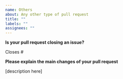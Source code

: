 ```yaml
---
name: Others
about: Any other type of pull request
title: ""
labels: ""
assignees: ""
---
```


**Is your pull request closing an issue?**

Closes #

**Please explain the main changes of your pull request**

[description here]
